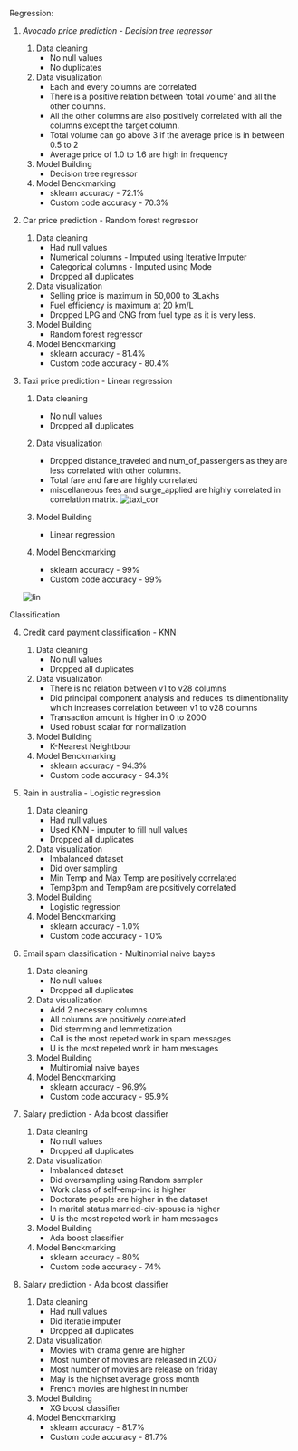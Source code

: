 Regression:

1. *Avocado price prediction - Decision tree regressor*
    1. Data cleaning
        * No null values
        * No duplicates
    2. Data visualization
        * Each and every columns are correlated
        * There is a positive relation between 'total volume' and all the other columns.
        * All the other columns are also positively correlated with all the columns except the target column.
        * Total volume can go above 3 if the average price is in between 0.5 to 2
        * Average price of 1.0 to 1.6 are high in frequency
    3. Model Building
        * Decision tree regressor
    4. Model Benckmarking
        * sklearn accuracy - 72.1%
        * Custom code accuracy - 70.3%

2. Car price prediction - Random forest regressor
    1. Data cleaning
        * Had null values
        * Numerical columns - Imputed using Iterative Imputer
        * Categorical columns - Imputed using Mode
        * Dropped all duplicates
    2. Data visualization
        * Selling price is maximum in 50,000 to 3Lakhs
        * Fuel efficiency is maximum at 20 km/L
        * Dropped LPG and CNG from fuel type as it is very less.
    3. Model Building
        * Random forest regressor
    4. Model Benckmarking
        * sklearn accuracy - 81.4%
        * Custom code accuracy - 80.4%

3. Taxi price prediction - Linear regression
    1. Data cleaning
        * No null values
        * Dropped all duplicates
    2. Data visualization
        * Dropped distance_traveled and num_of_passengers as they are less correlated with other columns.
        * Total fare and fare are highly correlated
        * miscellaneous fees and surge_applied are highly correlated in correlation matrix.
   ![taxi_cor](https://github.com/DhatchayaniL/DD/assets/88893048/0df62a66-1ebc-4548-8bcd-ff9bf7a27ab6) 
           
    3. Model Building
        * Linear regression
    4. Model Benckmarking
        * sklearn accuracy - 99%
        * Custom code accuracy - 99%

    ![lin](https://github.com/DhatchayaniL/DD/assets/88893048/481afef5-3b10-42f8-abe3-b2eb3b75b9b4)

Classification

4. Credit card payment classification - KNN
    1. Data cleaning
        * No null values
        * Dropped all duplicates
    2. Data visualization
        * There is no relation between v1 to v28 columns
        * Did principal component analysis and reduces its dimentionality which increases correlation between v1 to v28 columns
        * Transaction amount is higher in 0 to 2000
        * Used robust scalar for normalization
    3. Model Building
        * K-Nearest Neightbour
    4. Model Benckmarking
        * sklearn accuracy - 94.3%
        * Custom code accuracy - 94.3%

5. Rain in australia - Logistic regression
    1. Data cleaning
        * Had null values
        * Used KNN - imputer to fill null values
        * Dropped all duplicates
    2. Data visualization
        * Imbalanced dataset
        * Did over sampling
        * Min Temp and Max Temp are positively correlated 
        * Temp3pm and Temp9am are positively correlated
    3. Model Building
        * Logistic regression
    4. Model Benckmarking
        * sklearn accuracy - 1.0%
        * Custom code accuracy - 1.0%

6. Email spam classification - Multinomial naive bayes
    1. Data cleaning
        * No null values
        * Dropped all duplicates
    2. Data visualization
        * Add 2 necessary columns
        * All columns are positively correlated
        * Did stemming and lemmetization
        * Call is the most repeted work in spam messages
        * U is the most repeted work in ham messages
    3. Model Building
        * Multinomial naive bayes
    4. Model Benckmarking
        * sklearn accuracy - 96.9%
        * Custom code accuracy - 95.9%

7. Salary prediction - Ada boost classifier
    1. Data cleaning
        * No null values
        * Dropped all duplicates
    2. Data visualization
        * Imbalanced dataset
        * Did oversampling using Random sampler
        * Work class of self-emp-inc is higher
        * Doctorate people are higher in the dataset
        * In marital status married-civ-spouse is higher
        * U is the most repeted work in ham messages
    3. Model Building
        * Ada boost classifier
    4. Model Benckmarking
        * sklearn accuracy - 80%
        * Custom code accuracy - 74%

8. Salary prediction - Ada boost classifier
    1. Data cleaning
        * Had null values
        * Did iteratie imputer
        * Dropped all duplicates
    2. Data visualization
        * Movies with drama genre are higher
        * Most number of movies are released in 2007
        * Most number of movies are release on friday
        * May is the highset average gross month
        * French movies are highest in number
    3. Model Building
        * XG boost classifier
    4. Model Benckmarking
        * sklearn accuracy - 81.7%
        * Custom code accuracy - 81.7%
